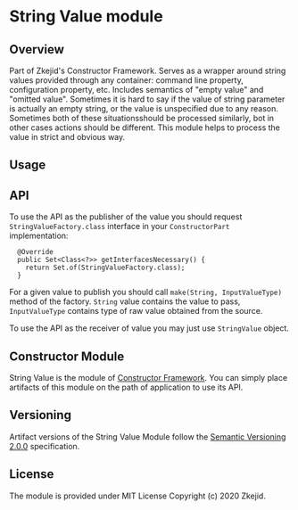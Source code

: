 # String Value module
## Overview
Part of Zkejid's Constructor Framework. Serves as a wrapper around string values provided through any container: command line property, configuration property, etc. Includes semantics of "empty value" and "omitted value". Sometimes it is hard to say if the value of string parameter is actually an empty string, or the value is unspecified due to any reason. Sometimes both of these situationsshould be processed similarly, bot in other cases actions should be different. This module helps to process the value in strict and obvious way.  

## Usage
## API
To use the API as the publisher of the value you should request ```StringValueFactory.class``` interface in your ```ConstructorPart``` implementation:
```
  @Override
  public Set<Class<?>> getInterfacesNecessary() {
    return Set.of(StringValueFactory.class);
  }
```
For a given value to publish you should call ```make(String, InputValueType)``` method of the factory. ```String``` value contains the value to pass, ```InputValueType``` contains type of raw value obtained from the source. 

To use the API as the receiver of value you may just use ```StringValue``` object. 

## Constructor Module
String Value is the module of [Constructor Framework](https://github.com/zkejidsconstructor).
You can simply place artifacts of this module on the path of application to use its API.

## Versioning
Artifact versions of the String Value Module follow the 
[Semantic Versioning 2.0.0](https://semver.org/spec/v2.0.0.html) specification.

## License
The module is provided under MIT License Copyright (c) 2020 Zkejid.
